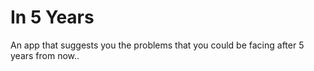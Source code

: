   # In 5 Years

An app that suggests you the problems that you could be facing after 5 years from now..
